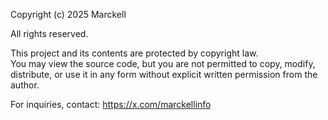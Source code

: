 Copyright (c) 2025 Marckell

All rights reserved.

This project and its contents are protected by copyright law.  
You may view the source code, but you are not permitted to copy, modify, distribute, or use it in any form without explicit written permission from the author.

For inquiries, contact: https://x.com/marckellinfo
